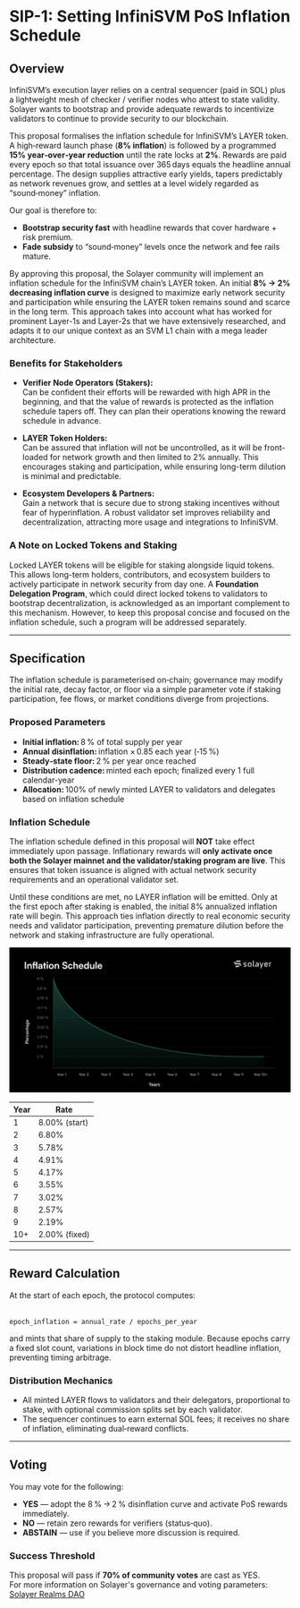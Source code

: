 # SIP-1: Setting InfiniSVM PoS Inflation Schedule

## Overview

InfiniSVM’s execution layer relies on a central sequencer (paid in SOL) plus a lightweight mesh of checker / verifier nodes who attest to state validity. Solayer wants to bootstrap and provide adequate rewards to incentivize validators to continue to provide security to our blockchain.

This proposal formalises the inflation schedule for InfiniSVM’s LAYER token. A high‑reward launch phase (**8% inflation**) is followed by a programmed **15% year‑over‑year reduction** until the rate locks at **2%**. Rewards are paid every epoch so that total issuance over 365 days equals the headline annual percentage. The design supplies attractive early yields, tapers predictably as network revenues grow, and settles at a level widely regarded as “sound‑money” inflation.

Our goal is therefore to:

- **Bootstrap security fast** with headline rewards that cover hardware + risk premium.  
- **Fade subsidy** to “sound‑money” levels once the network and fee rails mature.

By approving this proposal, the Solayer community will implement an inflation schedule for the InfiniSVM chain’s LAYER token. An initial **8% → 2% decreasing inflation curve** is designed to maximize early network security and participation while ensuring the LAYER token remains sound and scarce in the long term. This approach takes into account what has worked for prominent Layer-1s and Layer-2s that we have extensively researched, and adapts it to our unique context as an SVM L1 chain with a mega leader architecture.

### Benefits for Stakeholders

- **Verifier Node Operators (Stakers):**  
  Can be confident their efforts will be rewarded with high APR in the beginning, and that the value of rewards is protected as the inflation schedule tapers off. They can plan their operations knowing the reward schedule in advance.

- **LAYER Token Holders:**  
  Can be assured that inflation will not be uncontrolled, as it will be front-loaded for network growth and then limited to 2% annually. This encourages staking and participation, while ensuring long-term dilution is minimal and predictable.

- **Ecosystem Developers & Partners:**  
  Gain a network that is secure due to strong staking incentives without fear of hyperinflation. A robust validator set improves reliability and decentralization, attracting more usage and integrations to InfiniSVM.

### A Note on Locked Tokens and Staking

Locked LAYER tokens will be eligible for staking alongside liquid tokens. This allows long-term holders, contributors, and ecosystem builders to actively participate in network security from day one. A **Foundation Delegation Program**, which could direct locked tokens to validators to bootstrap decentralization, is acknowledged as an important complement to this mechanism. However, to keep this proposal concise and focused on the inflation schedule, such a program will be addressed separately.

---

## Specification

The inflation schedule is parameterised on‑chain; governance may modify the initial rate, decay factor, or floor via a simple parameter vote if staking participation, fee flows, or market conditions diverge from projections.

### Proposed Parameters

- **Initial inflation:** 8 % of total supply per year  
- **Annual disinflation:** inflation × 0.85 each year (‑15 %)  
- **Steady‑state floor:** 2 % per year once reached  
- **Distribution cadence:** minted each epoch; finalized every 1 full calendar-year  
- **Allocation:** 100% of newly minted LAYER to validators and delegates based on inflation schedule  

### Inflation Schedule

The inflation schedule defined in this proposal will **NOT** take effect immediately upon passage. Inflationary rewards will **only activate once both the Solayer mainnet and the validator/staking program are live**. This ensures that token issuance is aligned with actual network security requirements and an operational validator set.

Until these conditions are met, no LAYER inflation will be emitted. Only at the first epoch after staking is enabled, the initial 8% annualized inflation rate will begin. This approach ties inflation directly to real economic security needs and validator participation, preventing premature dilution before the network and staking infrastructure are fully operational.

![Inflation Schedule](/governance/images/sip_1_inflation_schedule.png)

| Year   | Rate   |
|--------|--------|
| 1      | 8.00% (start) |
| 2      | 6.80% |
| 3      | 5.78% |
| 4      | 4.91% |
| 5      | 4.17% |
| 6      | 3.55% |
| 7      | 3.02% |
| 8      | 2.57% |
| 9      | 2.19% |
| 10+    | 2.00% (fixed) |

---

## Reward Calculation

At the start of each epoch, the protocol computes:

```

epoch_inflation = annual_rate / epochs_per_year

```

and mints that share of supply to the staking module. Because epochs carry a fixed slot count, variations in block time do not distort headline inflation, preventing timing arbitrage.

### Distribution Mechanics

- All minted LAYER flows to validators and their delegators, proportional to stake, with optional commission splits set by each validator.  
- The sequencer continues to earn external SOL fees; it receives no share of inflation, eliminating dual‑reward conflicts.

---

## Voting

You may vote for the following:

- **YES** — adopt the 8 % → 2 % disinflation curve and activate PoS rewards immediately.  
- **NO** — retain zero rewards for verifiers (status‑quo).  
- **ABSTAIN** — use if you believe more discussion is required.

### Success Threshold

This proposal will pass if **70% of community votes** are cast as YES.  
For more information on Solayer's governance and voting parameters:  
[Solayer Realms DAO](https://app.realms.today/dao/AYgtQCZGaYZywkAT7fWDGWeL3hzaXCgB72WcWaNgpgbt)

